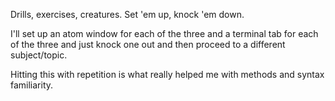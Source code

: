 Drills, exercises, creatures.  Set 'em up, knock 'em down.

I'll set up an atom window for each of the three and a terminal tab for each of the three and just knock one out and then proceed to a different subject/topic.  

Hitting this with repetition is what really helped me with methods and syntax familiarity.  
